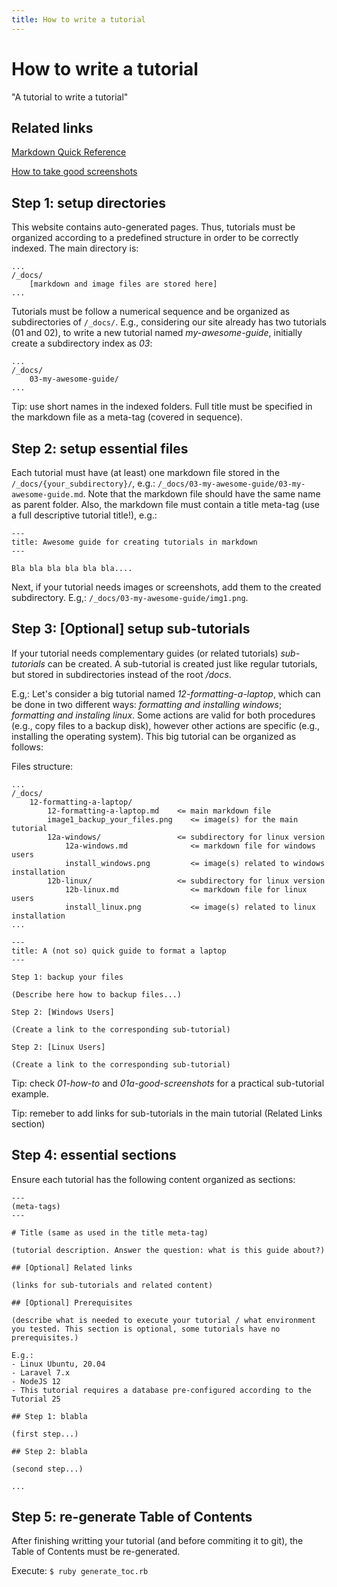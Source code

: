 ```yaml
---
title: How to write a tutorial
---
```


# How to write a tutorial

"A tutorial to write a tutorial"

## Related links

[Markdown Quick Reference](https://packetlife.net/media/library/16/Markdown.pdf)

[How to take good screenshots](01a-good-screenshots/01a-good-screenshots)

## Step 1: setup directories

This website contains auto-generated pages. Thus, tutorials must be organized according to a predefined structure in order to be correctly indexed. The main directory is:

```
...
/_docs/
    [markdown and image files are stored here]
...
```

Tutorials must be follow a numerical sequence and be organized as subdirectories of `/_docs/`. E.g., considering our site already has two tutorials (01 and 02), to write a new tutorial named *my-awesome-guide*, initially create a subdirectory index as *03*:

```
...
/_docs/
    03-my-awesome-guide/
...
```

Tip: use short names in the indexed folders. Full title must be specified in the markdown file as a meta-tag (covered in sequence).

## Step 2: setup essential files

Each tutorial must have (at least) one markdown file stored in the `/_docs/{your_subdirectory}/`, e.g.: `/_docs/03-my-awesome-guide/03-my-awesome-guide.md`. Note that the markdown file should have the same name as parent folder. Also, the markdown file must contain a title meta-tag (use a full descriptive tutorial title!), e.g.:

```
---
title: Awesome guide for creating tutorials in markdown
---

Bla bla bla bla bla bla....
```

Next, if your tutorial needs images or screenshots, add them to the created subdirectory. E.g,: `/_docs/03-my-awesome-guide/img1.png`.

## Step 3: [Optional] setup sub-tutorials

If your tutorial needs complementary guides (or related tutorials) *sub-tutorials* can be created. A sub-tutorial is created just like regular tutorials, but stored in subdirectories instead of the root */docs*. 

E.g,: Let's consider a big tutorial named *12-formatting-a-laptop*, which can be done in two different ways: *formatting and installing windows*; *formatting and instaling linux*. Some actions are valid for both procedures (e.g., copy files to a backup disk), however other actions are specific (e.g., installing the operating system). This big tutorial can be organized as follows:

Files structure:

```
...
/_docs/
    12-formatting-a-laptop/
        12-formatting-a-laptop.md    <= main markdown file
        image1_backup_your_files.png    <= image(s) for the main tutorial
        12a-windows/                 <= subdirectory for linux version
            12a-windows.md              <= markdown file for windows users
            install_windows.png         <= image(s) related to windows installation
        12b-linux/                   <= subdirectory for linux version
            12b-linux.md                <= markdown file for linux users
            install_linux.png           <= image(s) related to linux installation
...
```


```
---
title: A (not so) quick guide to format a laptop
---

Step 1: backup your files

(Describe here how to backup files...)

Step 2: [Windows Users]

(Create a link to the corresponding sub-tutorial)

Step 2: [Linux Users]

(Create a link to the corresponding sub-tutorial)

```

Tip: check *01-how-to* and *01a-good-screenshots* for a practical sub-tutorial example.

Tip: remeber to add links for sub-tutorials in the main tutorial (Related Links section)

## Step 4: essential sections

Ensure each tutorial has the following content organized as sections:

```
---
(meta-tags)
---

# Title (same as used in the title meta-tag)

(tutorial description. Answer the question: what is this guide about?)

## [Optional] Related links

(links for sub-tutorials and related content)

## [Optional] Prerequisites

(describe what is needed to execute your tutorial / what environment you tested. This section is optional, some tutorials have no prerequisites.)

E.g.:
- Linux Ubuntu, 20.04
- Laravel 7.x
- NodeJS 12
- This tutorial requires a database pre-configured according to the Tutorial 25

## Step 1: blabla

(first step...)

## Step 2: blabla

(second step...)

...
```

## Step 5: re-generate Table of Contents

After finishing writting your tutorial (and before commiting it to git), the Table of Contents must be re-generated. 

Execute: `$ ruby generate_toc.rb`